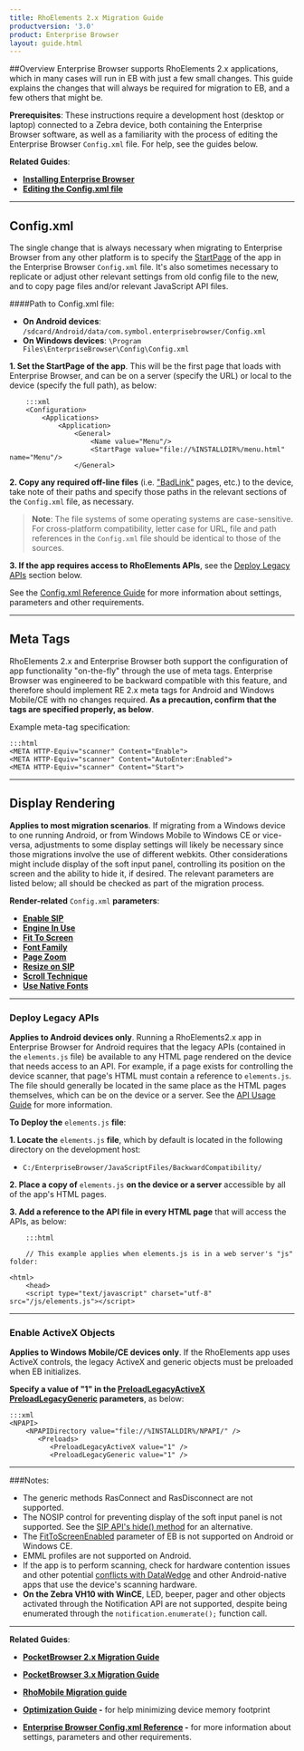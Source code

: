 ```yaml
---
title: RhoElements 2.x Migration Guide
productversion: '3.0'
product: Enterprise Browser
layout: guide.html
---
```

##Overview
Enterprise Browser supports RhoElements 2.x applications, which in many cases will run in EB with just a few small changes. This guide explains the changes that will always be required for migration to EB, and a few others that might be. 

**Prerequisites**:
These instructions require a development host (desktop or laptop) connected to a Zebra device, both containing the Enterprise Browser software, as well as a familiarity with the process of editing the Enterprise Browser `Config.xml` file. For help, see the guides below. 

**Related Guides**: 
* **[Installing Enterprise Browser](../setup)**
* **[Editing the Config.xml file](../ConfigEditor/)**

-----

## Config.xml
The single change that is always necessary when migrating to Enterprise Browser from any other platform is to specify the [StartPage](../configreference#startpage) of the app in the Enterprise Browser `Config.xml` file. It's also sometimes necessary to replicate or adjust other relevant settings from old config file to the new, and to copy page files and/or relevant JavaScript API files.

####Path to Config.xml file: 
* **On Android devices**: `/sdcard/Android/data/com.symbol.enterprisebrowser/Config.xml`
* **On Windows devices**: `\Program Files\EnterpriseBrowser\Config\Config.xml`

**&#49;. Set the StartPage of the app**. This will be the first page that loads with Enterprise Browser, and can be on a server (specify the URL) or local to the device (specify the full path), as below: 

		:::xml
		<Configuration>
		    <Applications>
		        <Application>
		            <General>
		                <Name value="Menu"/>
		                <StartPage value="file://%INSTALLDIR%/menu.html" name="Menu"/>
		            </General>

**&#50;. Copy any required off-line files** (i.e. ["BadLink"](../configreference/#badlinkuri) pages, etc.) to the device, take note of their paths and specify those paths in the relevant sections of the `Config.xml` file, as necessary. 

> **Note**: The file systems of some operating systems are case-sensitive. For cross-platform compatibility, letter case for URL, file and path references in the `Config.xml` file should be identical to those of the sources.

**&#51;. If the app requires access to RhoElements APIs**, see the [Deploy Legacy APIs](#deploylegacyapis) section below.

See the [Config.xml Reference Guide](../configreference) for more information about settings, parameters and other requirements.

-----

## Meta Tags
RhoElements 2.x and Enterprise Browser both support the configuration of app functionality "on-the-fly" through the use of meta tags. Enterprise Browser was engineered to be backward compatible with this feature, and therefore should implement RE 2.x meta tags for Android and Windows Mobile/CE with no changes required. **As a precaution, confirm that the tags are specified properly, as below**.

Example meta-tag specification:

	:::html
	<META HTTP-Equiv="scanner" Content="Enable">
	<META HTTP-Equiv="scanner" Content="AutoEnter:Enabled">
	<META HTTP-Equiv="scanner" Content="Start"> 

-----

## Display Rendering
**Applies to most migration scenarios**. If migrating from a Windows device to one running Android, or from Windows Mobile to Windows CE or vice-versa, adjustments to some display settings will likely be necessary since those migrations involve the use of different webkits. Other considerations might include display of the soft input panel, controlling its position on the screen and the ability to hide it, if desired. The relevant parameters are listed below; all should be checked as part of the migration process. 

**Render-related** `Config.xml` **parameters**: 

* **[Enable SIP](../configreference/#enablesip)**
* **[Engine In Use](../configreference/#engineinuse)**
* **[Fit To Screen](../configreference/#fittoscreenenabled)**
* **[Font Family](../configreference/#fontfamily)**
* **[Page Zoom](../configreference/#pagezoom)**
* **[Resize on SIP](../configreference/#resizeonsip)**
* **[Scroll Technique](../configreference/#scrolltechnique)**
* **[Use Native Fonts](../configreference/#usenativefonts)**

-----

### Deploy Legacy APIs
**Applies to Android devices only**. Running a RhoElements2.x app in Enterprise Browser for Android requires that the legacy APIs (contained in the `elements.js` file) be available to any HTML page rendered on the device that needs access to an API. For example, if a page exists for controlling the device scanner, that page's HTML must contain a reference to `elements.js`. The file should generally be located in the same place as the HTML pages themselves, which can be on the device or a server. See the [API Usage Guide](../apioverview/) for more information. 

**To Deploy the** `elements.js` **file**:

**&#49;. Locate the** `elements.js` **file**, which by default is located in the following directory on the development host:

* `C:/EnterpriseBrowser/JavaScriptFiles/BackwardCompatibility/`

**&#50;. Place a copy of** `elements.js` **on the device or a server** accessible by all of the app's HTML pages. 

**&#51;. Add a reference to the API file in every HTML page** that will access the APIs, as below: 


		:::html

		// This example applies when elements.js is in a web server's "js" folder:

	<html>
		<head>
		<script type="text/javascript" charset="utf-8" src="/js/elements.js"></script>
		
-----

### Enable ActiveX Objects
**Applies to Windows Mobile/CE devices only**. If the RhoElements app uses ActiveX controls, the legacy ActiveX and generic objects must be preloaded when EB initializes. 

**Specify a value of "1" in the [PreloadLegacyActiveX](../configreference/#preloadlegacyactivex) [PreloadLegacyGeneric](../configreference/#preloadlegacygeneric) parameters**, as below:


	:::xml
	<NPAPI>
	  	<NPAPIDirectory value="file://%INSTALLDIR%/NPAPI/" />
		   <Preloads>
		      <PreloadLegacyActiveX value="1" />
	    	  <PreloadLegacyGeneric value="1" />  


-----

###Notes: 
* The generic methods RasConnect and RasDisconnect are not supported.
* The NOSIP control for preventing display of the soft input panel is not supported. See the [SIP API's hide() method](../../api/Sip#hide) for an alternative.
* The [FitToScreenEnabled](../configreference/#fittoscreenenabled) parameter of EB is not supported on Android or Windows CE.
* EMML profiles are not supported on Android.
* If the app is to perform scanning, check for hardware contention issues and other potential [conflicts with DataWedge](/datawedge/5-0/guide/setup/#disabledatawedge) and other Android-native apps that use the device's scanning hardware.
* **On the Zebra VH10 with WinCE**, LED, beeper, pager and other objects activated through the Notification API are not supported, despite being enumerated through the `notification.enumerate();` function call. 

-----

**Related Guides**: 
* **[PocketBrowser 2.x Migration Guide](../pb2/)** 
* **[PocketBrowser 3.x Migration Guide](../pb3/)**
* **[RhoMobile Migration guide](../rhomobile)**
* **[Optimization Guide](../optimization) -** for help minimizing device memory footprint

* **[Enterprise Browser Config.xml Reference](../configreference) -** for more information about settings, parameters and other requirements.

